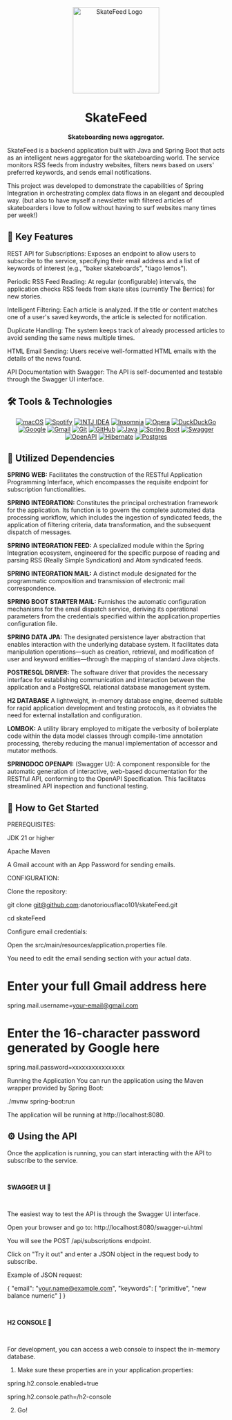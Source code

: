 <div align="center">
<img src="https://img.shields.io/badge/RSS-Feed-orange?style=for-the-badge&logo=rss&logoColor=white" alt="SkateFeed Logo" width="200"/>
<h1>SkateFeed</h1>
<p>
<strong>Skateboarding news aggregator.</strong>
</p>
</div>

SkateFeed is a backend application built with Java and Spring Boot that acts as an intelligent news aggregator for the skateboarding world. The service monitors RSS feeds from industry websites, filters news based on users' preferred keywords, and sends email notifications.

This project was developed to demonstrate the capabilities of Spring Integration in orchestrating complex data flows in an elegant and decoupled way.
(but also to have myself a newsletter with filtered articles of skateboarders i love to follow without having to surf websites many times per week!)


🚀 Key Features
---------------

REST API for Subscriptions: Exposes an endpoint to allow users to subscribe to the service, specifying their email address and a list of keywords of interest (e.g., "baker skateboards", "tiago lemos").


Periodic RSS Feed Reading: At regular (configurable) intervals, the application checks RSS feeds from skate sites (currently The Berrics) for new stories.

Intelligent Filtering: Each article is analyzed. If the title or content matches one of a user's saved keywords, the article is selected for notification.

Duplicate Handling: The system keeps track of already processed articles to avoid sending the same news multiple times.

HTML Email Sending: Users receive well-formatted HTML emails with the details of the news found.

API Documentation with Swagger: The API is self-documented and testable through the Swagger UI interface.




🛠️ Tools & Technologies
-----------------------



<p align="center">
<a href="#"><img src="https://img.shields.io/badge/macOS-000000?logo=apple&logoColor=F0F0F0" alt="macOS"></a>
<a href="#"><img src="https://img.shields.io/badge/Spotify-1ED760?logo=spotify&logoColor=white" alt="Spotify"></a>  
<a href="#"><img src="https://img.shields.io/badge/IntelliJIDEA-000000.svg?logo=intellij-idea&logoColor=white" alt="INTJ IDEA"></a> 
<a href="#"><img src="https://img.shields.io/badge/Insomnia-4000BF?logo=insomnia&logoColor=white" alt="Insomnia"></a>  
<a href="#"><img src="https://img.shields.io/badge/Opera-FF1B2D?logo=Opera&logoColor=white" alt="Opera"></a>
<a href="#"><img src="https://img.shields.io/badge/DuckDuckGo-FF5722?logo=duckduckgo&logoColor=white" alt="DuckDuckGo"></a> 
<a href="#"><img src="https://img.shields.io/badge/Google-4285F4?logo=google&logoColor=white" alt="Google"></a>  
<a href="#"><img src="https://img.shields.io/badge/Gmail-D14836?logo=gmail&logoColor=white" alt="Gmail"></a>  
<a href="#"><img src="https://img.shields.io/badge/Git-F05032?logo=git&logoColor=fff" alt="Git"></a> 
<a href="#"><img src="https://img.shields.io/badge/GitHub-%23121011.svg?logo=github&logoColor=white" alt="GitHub"></a> 
<a href="#"><img src="https://img.shields.io/badge/Java-%23ED8B00.svg?logo=openjdk&logoColor=white" alt="Java"></a>
<a href="#"><img src="https://img.shields.io/badge/Spring%20Boot-6DB33F?logo=springboot&logoColor=fff" alt="Spring Boot"></a>
<a href="#"><img src="https://img.shields.io/badge/Swagger-85EA2D%3Flogo%3Dswagger%26logoColor%3D000" alt="Swagger"></a>
<a href="#"><img src="https://img.shields.io/badge/OpenAPI-6BA539?logo=openapiinitiative&logoColor=white" alt="OpenAPI"></a>
<a href="#"><img src="https://img.shields.io/badge/Hibernate-59666C?logo=hibernate&logoColor=fff" alt="Hibernate"></a>
<a href="#"><img src="https://img.shields.io/badge/Postgres-%23316192.svg?logo=postgresql&logoColor=white" alt="Postgres"></a>
</p>



📌 Utilized Dependencies
---------------------


<strong>SPRING WEB:</strong> Facilitates the construction of the RESTful Application Programming Interface, which encompasses the requisite endpoint for subscription functionalities.

<strong>SPRING INTEGRATION:</strong> Constitutes the principal orchestration framework for the application. Its function is to govern the complete automated data processing workflow, which includes the ingestion of syndicated feeds, the application of filtering criteria, data transformation, and the subsequent dispatch of messages.

<strong>SPRING INTEGRATION FEED:</strong> A specialized module within the Spring Integration ecosystem, engineered for the specific purpose of reading and parsing RSS (Really Simple Syndication) and Atom syndicated feeds.

<strong>SPRING INTEGRATION MAIL:</strong> A distinct module designated for the programmatic composition and transmission of electronic mail correspondence.

<strong>SPRING BOOT STARTER MAIL:</strong> Furnishes the automatic configuration mechanisms for the email dispatch service, deriving its operational parameters from the credentials specified within the application.properties configuration file.

<strong>SPRING DATA JPA:</strong> The designated persistence layer abstraction that enables interaction with the underlying database system. It facilitates data manipulation operations—such as creation, retrieval, and modification of user and keyword entities—through the mapping of standard Java objects.

<strong>POSTRESQL DRIVER:</strong> The software driver that provides the necessary interface for establishing communication and interaction between the application and a PostgreSQL relational database management system.

<strong>H2 DATABASE</strong> A lightweight, in-memory database engine, deemed suitable for rapid application development and testing protocols, as it obviates the need for external installation and configuration.

<strong>LOMBOK:</strong> A utility library employed to mitigate the verbosity of boilerplate code within the data model classes through compile-time annotation processing, thereby reducing the manual implementation of accessor and mutator methods.

<strong>SPRINGDOC OPENAPI:</strong> (Swagger UI): A component responsible for the automatic generation of interactive, web-based documentation for the RESTful API, conforming to the OpenAPI Specification. This facilitates streamlined API inspection and functional testing.



🏁 How to Get Started
---------------------

PREREQUISITES:

JDK 21 or higher

Apache Maven

A Gmail account with an App Password for sending emails.


CONFIGURATION:


Clone the repository:

git clone git@github.com:danotoriousflaco101/skateFeed.git

cd skateFeed


Configure email credentials:


Open the src/main/resources/application.properties file. 

You need to edit the email sending section with your actual data.

# Enter your full Gmail address here
spring.mail.username=your-email@gmail.com

# Enter the 16-character password generated by Google here
spring.mail.password=xxxxxxxxxxxxxxxx

Running the Application
You can run the application using the Maven wrapper provided by Spring Boot:

./mvnw spring-boot:run

The application will be running at http://localhost:8080.


⚙️ Using the API
----------------

Once the application is running, you can start interacting with the API to subscribe to the service.


</br>
<p>
<strong>SWAGGER UI 🤙</strong>
</p>
</br>

The easiest way to test the API is through the Swagger UI interface.

Open your browser and go to: http://localhost:8080/swagger-ui.html

You will see the POST /api/subscriptions endpoint.

Click on "Try it out" and enter a JSON object in the request body to subscribe.

Example of JSON request:

{
  "email": "your.name@example.com",
  "keywords": [
    "primitive",
    "new balance numeric"
  ]
}


</br>
<p>
<strong>H2 CONSOLE 💾</strong>
</p>
</br>

For development, you can access a web console to inspect the in-memory database. 


1. Make sure these properties are in your application.properties:

spring.h2.console.enabled=true

spring.h2.console.path=/h2-console


2. Go!

